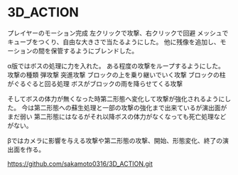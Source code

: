 # 3D_ACTION

プレイヤーのモーション完成
左クリックで攻撃、右クリックで回避
メッシュでキューブをつくり、自由な大きさで当たるようにした。
他に残像を追加し、モーションの間を保管するようにブレンドした。

α版ではボスの処理に力を入れた。
ある程度の攻撃をループするようにした。
攻撃の種類
弾攻撃
突進攻撃
ブロックの上を乗り継いでいく攻撃
ブロックの柱がぐるぐると回る処理
ボスがブロックの雨を降らせてくる攻撃

そしてボスの体力が無くなった時第二形態へ変化して攻撃が強化されるようにした。
今は第二形態への蘇生処理と一部の攻撃の強化まで出来ているが演出面がまだ弱い
第二形態にはなるがそれ以降ボスの体力がなくなっても死亡処理などがない。

βではカメラに影響を与える攻撃や第二形態の攻撃、開始、形態変化、終了の演出面を作る。

https://github.com/sakamoto0316/3D_ACTION.git